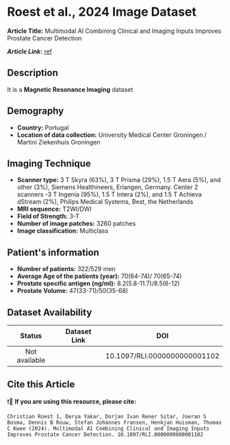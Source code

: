 
# **Roest et al., 2024 Image Dataset**
**Article Title:** Multimodal AI Combining Clinical and Imaging Inputs Improves Prostate Cancer Detection

**_Article Link_:** [ref](https://pubmed.ncbi.nlm.nih.gov/39074400/)

## **Description**
It is a **Magnetic Resonance Imaging** dataset

## **Demography**
+ **Country:** Portugal
+ **Location of data collection:** University Medical Center Groningen / Martini Ziekenhuis Groningen

## **Imaging Technique**
+ **Scanner type:**   3 T Skyra (63%), 3 T Prisma (29%), 1.5 T Aera (5%), and other (3%), Siemens Healthineers, Erlangen, Germany. Center 2 scanners -3 T Ingenia (95%), 1.5 T Intera (2%), and 1.5 T Achieva dStream (2%), Philips Medical Systems, Best, the Netherlands
+ **MRI sequence:** T2WI/DWI
+ **Field of Strength:** 3-T
+ **Number of image patches:** 3260 patches
+ **Image classification:** Multiclass
  
## **Patient's information**
+ **Number of patients:** 322/529 men
+ **Average Age of the patients (year):** 70(64-74)/ 70(65-74)
+ **Prostate specific antigen (ng/ml):** 8.2(5.8-11.7)/8.5(6-12)
+ **Prostate Volume:** 47(33-71)/50(35-68)

## **Dataset Availability**

|**Status**|**Dataset Link**|**DOI**|
|:---:|:---:|:---:|
|Not available| | 10.1097/RLI.0000000000001102

  
## **Cite this Article**

❗🛑 **If you are using this resource, please cite:**

```
Christian Roest 1, Derya Yakar, Dorjan Ivan Rener Sitar, Joeran S Bosma, Dennis B Rouw, Stefan Johannes Fransen, Henkjan Huisman, Thomas C Kwee (2024). Multimodal AI Combining Clinical and Imaging Inputs Improves Prostate Cancer Detection. 10.1097/RLI.0000000000001102

```
